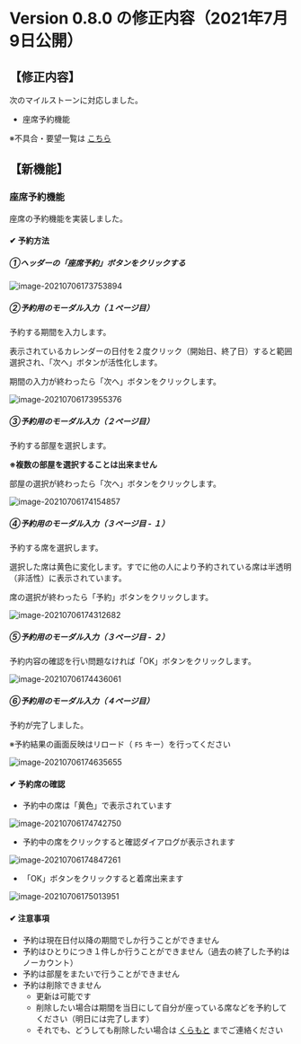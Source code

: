 # Version 0.8.0 の修正内容（2021年7月9日公開）

## 【修正内容】

次のマイルストーンに対応しました。

- 座席予約機能



※不具合・要望一覧は [こちら](https://github.com/a-kodama/WFP_beta_test/blob/master/README.md)

## 【新機能】

### 座席予約機能

座席の予約機能を実装しました。



#### ✔ 予約方法

##### ①ヘッダーの「座席予約」ボタンをクリックする

![image-20210706173753894](https://user-images.githubusercontent.com/19407009/124574847-d4f86f80-de85-11eb-8c7b-96d19ed8c972.png)

##### ②予約用のモーダル入力（１ページ目）

予約する期間を入力します。

表示されているカレンダーの日付を２度クリック（開始日、終了日）すると範囲選択され、「次へ」ボタンが活性化します。

期間の入力が終わったら「次へ」ボタンをクリックします。

![image-20210706173955376](https://user-images.githubusercontent.com/19407009/124574917-e6da1280-de85-11eb-99d0-a6a3ceb763aa.png)

##### ③予約用のモーダル入力（２ページ目）

予約する部屋を選択します。

**※複数の部屋を選択することは出来ません**

部屋の選択が終わったら「次へ」ボタンをクリックします。

![image-20210706174154857](https://user-images.githubusercontent.com/19407009/124574981-f48f9800-de85-11eb-9c0b-3a260efc2e77.png)

##### ④予約用のモーダル入力（３ページ目 - １）

予約する席を選択します。

選択した席は黄色に変化します。すでに他の人により予約されている席は半透明（非活性）に表示されています。

席の選択が終わったら「予約」ボタンをクリックします。

![image-20210706174312682](https://user-images.githubusercontent.com/19407009/124575174-20128280-de86-11eb-96cf-425fe00f3abc.png)

##### ⑤予約用のモーダル入力（３ページ目 - ２）

予約内容の確認を行い問題なければ「OK」ボタンをクリックします。

![image-20210706174436061](https://user-images.githubusercontent.com/19407009/124575238-2e609e80-de86-11eb-95b5-701538672f85.png)

##### ⑥予約用のモーダル入力（４ページ目）

予約が完了しました。

※予約結果の画面反映はリロード（ `F5` キー）を行ってください

![image-20210706174635655](https://user-images.githubusercontent.com/19407009/124575277-39b3ca00-de86-11eb-94cf-064d3f27fe9a.png)



#### ✔ 予約席の確認

- 予約中の席は「黄色」で表示されています

![image-20210706174742750](https://user-images.githubusercontent.com/19407009/124575341-489a7c80-de86-11eb-8606-9461b1da5a68.png)

- 予約中の席をクリックすると確認ダイアログが表示されます

![image-20210706174847261](https://user-images.githubusercontent.com/19407009/124575424-5bad4c80-de86-11eb-8e04-638ebbb678fe.png)

- 「OK」ボタンをクリックすると着席出来ます

![image-20210706175013951](https://user-images.githubusercontent.com/19407009/124575482-67007800-de86-11eb-8c9c-fe7df0ba86c5.png)



#### ✔ 注意事項

- 予約は現在日付以降の期間でしか行うことができません
- 予約はひとりにつき１件しか行うことができません（過去の終了した予約はノーカウント）
- 予約は部屋をまたいで行うことができません
- 予約は削除できません
  - 更新は可能です
  - 削除したい場合は期間を当日にして自分が座っている席などを予約してください（明日には完了します）
  - それでも、どうしても削除したい場合は [くらもと](kuramoto@pscsrv.co.jp) までご連絡ください